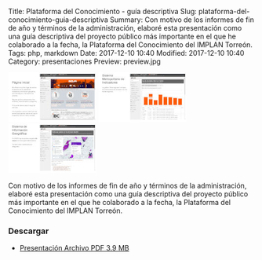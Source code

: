 Title: Plataforma del Conocimiento - guía descriptiva
Slug: plataforma-del-conocimiento-guia-descriptiva
Summary: Con motivo de los informes de fin de año y términos de la administración, elaboré esta presentación como una guía descriptiva del proyecto público más importante en el que he colaborado a la fecha, la Plataforma del Conocimiento del IMPLAN Torreón.
Tags: php, markdown
Date: 2017-12-10 10:40
Modified: 2017-12-10 10:40
Category: presentaciones
Preview: preview.jpg


![Plataforma del Conocimiento 01](plataforma-del-conocimiento-guia-descriptiva-01.jpg)
![Plataforma del Conocimiento 07](plataforma-del-conocimiento-guia-descriptiva-07.jpg)
![Plataforma del Conocimiento 11](plataforma-del-conocimiento-guia-descriptiva-11.jpg)

Con motivo de los informes de fin de año y términos de la administración, elaboré esta presentación como una guía descriptiva del proyecto público más importante en el que he colaborado a la fecha, la Plataforma del Conocimiento del IMPLAN Torreón.

### Descargar

* [Presentación Archivo PDF 3.9 MB](plataforma-del-conocimiento-guia-descriptiva.pdf)
